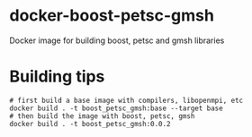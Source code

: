 # docker-boost-petsc-gmsh
Docker image for building boost, petsc and gmsh libraries

# Building tips
```
# first build a base image with compilers, libopenmpi, etc
docker build . -t boost_petsc_gmsh:base --target base
# then build the image with boost, petsc, gmsh
docker build . -t boost_petsc_gmsh:0.0.2
```
